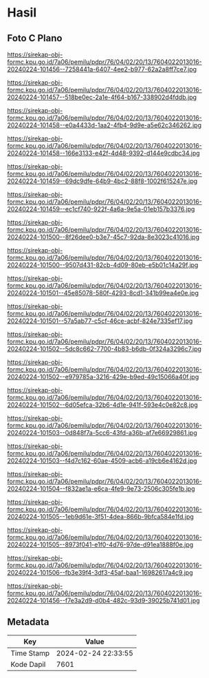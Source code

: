 # Hasil

## Foto C Plano

https://sirekap-obj-formc.kpu.go.id/7a06/pemilu/pdpr/76/04/02/20/13/7604022013016-20240224-101456--7258441a-6407-4ee2-b977-62a2a8ff7ce7.jpg

https://sirekap-obj-formc.kpu.go.id/7a06/pemilu/pdpr/76/04/02/20/13/7604022013016-20240224-101457--518be0ec-2a1e-4f64-b167-338902d4fddb.jpg

https://sirekap-obj-formc.kpu.go.id/7a06/pemilu/pdpr/76/04/02/20/13/7604022013016-20240224-101458--e0a4433d-1aa2-4fb4-9d9e-a5e62c346262.jpg

https://sirekap-obj-formc.kpu.go.id/7a06/pemilu/pdpr/76/04/02/20/13/7604022013016-20240224-101458--166e3133-e42f-4d48-9392-d144e9cdbc34.jpg

https://sirekap-obj-formc.kpu.go.id/7a06/pemilu/pdpr/76/04/02/20/13/7604022013016-20240224-101459--69dc9dfe-64b9-4bc2-88f8-1002f615247e.jpg

https://sirekap-obj-formc.kpu.go.id/7a06/pemilu/pdpr/76/04/02/20/13/7604022013016-20240224-101459--ec1cf740-922f-4a6a-9e5a-01eb157b3376.jpg

https://sirekap-obj-formc.kpu.go.id/7a06/pemilu/pdpr/76/04/02/20/13/7604022013016-20240224-101500--8f26dee0-b3e7-45c7-92da-8e3023c41016.jpg

https://sirekap-obj-formc.kpu.go.id/7a06/pemilu/pdpr/76/04/02/20/13/7604022013016-20240224-101500--9507d431-82cb-4d09-80eb-e5b01c14a29f.jpg

https://sirekap-obj-formc.kpu.go.id/7a06/pemilu/pdpr/76/04/02/20/13/7604022013016-20240224-101501--45e85078-580f-4293-8cd1-341b99ea4e0e.jpg

https://sirekap-obj-formc.kpu.go.id/7a06/pemilu/pdpr/76/04/02/20/13/7604022013016-20240224-101501--57a5ab77-c5cf-46ce-acbf-824e7335ef17.jpg

https://sirekap-obj-formc.kpu.go.id/7a06/pemilu/pdpr/76/04/02/20/13/7604022013016-20240224-101502--5dc8c662-7700-4b83-b6db-0f324a3296c7.jpg

https://sirekap-obj-formc.kpu.go.id/7a06/pemilu/pdpr/76/04/02/20/13/7604022013016-20240224-101502--e979785a-3216-429e-b9ed-49c15066a40f.jpg

https://sirekap-obj-formc.kpu.go.id/7a06/pemilu/pdpr/76/04/02/20/13/7604022013016-20240224-101502--6d05efca-32b6-4d1e-941f-593e4c0e82c8.jpg

https://sirekap-obj-formc.kpu.go.id/7a06/pemilu/pdpr/76/04/02/20/13/7604022013016-20240224-101503--0d848f7a-5cc6-43fd-a36b-af7e66929861.jpg

https://sirekap-obj-formc.kpu.go.id/7a06/pemilu/pdpr/76/04/02/20/13/7604022013016-20240224-101503--f4d7c162-60ae-4509-acb6-a19cb6e4162d.jpg

https://sirekap-obj-formc.kpu.go.id/7a06/pemilu/pdpr/76/04/02/20/13/7604022013016-20240224-101504--f832ae1a-e6ca-4fe9-9e73-2506c305fe1b.jpg

https://sirekap-obj-formc.kpu.go.id/7a06/pemilu/pdpr/76/04/02/20/13/7604022013016-20240224-101505--1eb9d61e-3f51-4dea-866b-9bfca584e1fd.jpg

https://sirekap-obj-formc.kpu.go.id/7a06/pemilu/pdpr/76/04/02/20/13/7604022013016-20240224-101505--8973f041-e1f0-4d76-97de-d91ea1888f0e.jpg

https://sirekap-obj-formc.kpu.go.id/7a06/pemilu/pdpr/76/04/02/20/13/7604022013016-20240224-101506--fb3e39f4-3df3-45af-baa1-16982617a4c9.jpg

https://sirekap-obj-formc.kpu.go.id/7a06/pemilu/pdpr/76/04/02/20/13/7604022013016-20240224-101456--f7e3a2d9-d0b4-482c-93d9-39025b741d01.jpg


## Metadata

| Key        | Value               |
| ---------- | ------------------- |
| Time Stamp | 2024-02-24 22:33:55 |
| Kode Dapil | 7601                |



